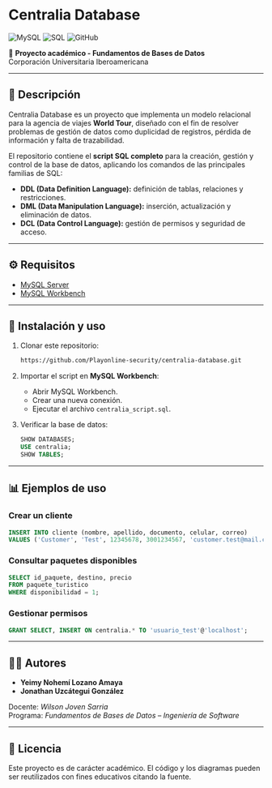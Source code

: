 # Centralia Database  
![MySQL](https://img.shields.io/badge/MySQL-4300C2?style=flat&logo=mysql&logoColor=white) ![SQL](https://img.shields.io/badge/SQL-00758F?style=flat&logo=sql&logoColor=white) ![GitHub](https://img.shields.io/badge/GitHub-181717?style=flat&logo=github&logoColor=white)

📌 **Proyecto académico - Fundamentos de Bases de Datos**  
Corporación Universitaria Iberoamericana

---

## 📖 Descripción  

Centralia Database es un proyecto que implementa un modelo relacional para la agencia de viajes **World Tour**, diseñado con el fin de resolver problemas de gestión de datos como duplicidad de registros, pérdida de información y falta de trazabilidad.  

El repositorio contiene el **script SQL completo** para la creación, gestión y control de la base de datos, aplicando los comandos de las principales familias de SQL:  

- **DDL (Data Definition Language):** definición de tablas, relaciones y restricciones.  
- **DML (Data Manipulation Language):** inserción, actualización y eliminación de datos.  
- **DCL (Data Control Language):** gestión de permisos y seguridad de acceso.  

---

## ⚙️ Requisitos  

- [MySQL Server](https://dev.mysql.com/downloads/mysql/)  
- [MySQL Workbench](https://dev.mysql.com/downloads/workbench/)

---

## 🚀 Instalación y uso  

1. Clonar este repositorio:  
   ```bash
   https://github.com/Playonline-security/centralia-database.git
   ```  

2. Importar el script en **MySQL Workbench**:  
   - Abrir MySQL Workbench.  
   - Crear una nueva conexión.  
   - Ejecutar el archivo `centralia_script.sql`.

3. Verificar la base de datos:  
   ```sql
   SHOW DATABASES;
   USE centralia;
   SHOW TABLES;
   ```  

---

## 📊 Ejemplos de uso  

### Crear un cliente  
```sql
INSERT INTO cliente (nombre, apellido, documento, celular, correo) 
VALUES ('Customer', 'Test', 12345678, 3001234567, 'customer.test@mail.com');
```  

### Consultar paquetes disponibles  
```sql
SELECT id_paquete, destino, precio 
FROM paquete_turistico 
WHERE disponibilidad = 1;
```  

### Gestionar permisos  
```sql
GRANT SELECT, INSERT ON centralia.* TO 'usuario_test'@'localhost';
```  

---

## 👨‍💻 Autores  

- **Yeimy Nohemí Lozano Amaya**  
- **Jonathan Uzcátegui González**  

Docente: *Wilson Joven Sarria*  
Programa: *Fundamentos de Bases de Datos – Ingeniería de Software*  

---

## 📜 Licencia  

Este proyecto es de carácter académico. El código y los diagramas pueden ser reutilizados con fines educativos citando la fuente.  
